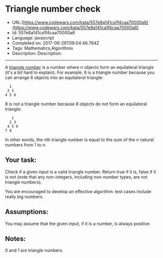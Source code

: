 # Triangle number check

 - URL:[https://www.codewars.com/kata/557e8a141ca1f4caa70000a6](https://www.codewars.com/kata/557e8a141ca1f4caa70000a6)
 - Id: 557e8a141ca1f4caa70000a6
 - Language: javascript
 - Completed on: 2017-06-29T09:04:46.784Z
 - Tags: Mathematics,Algorithms
 - Description:
Description:
------------
A [triangle number](https://en.wikipedia.org/wiki/Triangular_number) is a number where *n* objects form an equilateral triangle (it's a bit hard to explain).  For example, 6 is a triangle number because you can arrange 6 objects into an equilateral triangle:
```
  1
 2 3
4 5 6
```
8 is not a triangle number because 8 objects do not form an equilateral triangle:
```
   1
  2 3
 4 5 6
7 8
```
In other words, the *n*th triangle number is equal to the sum of the *n* natural numbers from 1 to *n*.

Your task:
----------
Check if a given input is a valid triangle number.  Return true if it is, false if it is not (note that any non-integers, including non-number types, are not triangle numbers).

You are encouraged to develop an effective algorithm: test cases include really big numbers.

Assumptions:
------------
You may assume that the given input, if it is a number, is always positive.

Notes:
------
0 and 1 are triangle numbers.
